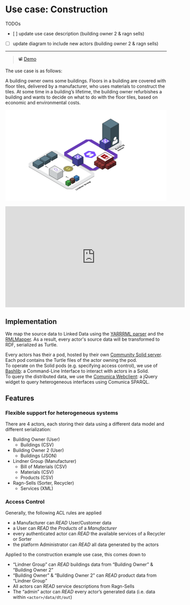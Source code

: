 # Use case: Construction

TODOs

- [ ] update use case description (building owner 2 & ragn sells)
- [ ] update diagram to include new actors (building owner 2 & ragn sells)

---

> 📽️ [Demo][screencast-d4_2]

The use case is as follows:

A building owner owns some buildings.
Floors in a building are covered with floor tiles, delivered by a manufacturer,
who uses materials to construct the tiles.
At some time in a building’s lifetime, the building owner refurbishes a building
and wants to decide on what to do with the floor tiles, based on economic and
environmental costs.

![Construction use case](img/construction-use-case.png)

<iframe width="560" height="315" src="https://www.youtube.com/embed/xMYpdIqsxZo" title="YouTube video player" frameborder="0" allow="accelerometer; autoplay; clipboard-write; encrypted-media; gyroscope; picture-in-picture; web-share" allowfullscreen></iframe>

## Implementation

We map the source data to Linked Data using the [YARRRML parser][yarrrml-parser]
and the [RMLMapper][rmlmapper].
As a result, every actor's source data will be transformed to RDF, serialized as Turtle.

Every actors has their a pod, hosted by their own [Community Solid server][css].
Each pod contains the Turtle files of the actor owning the pod.</br>
To operate on the Solid pods (e.g. specifying access control),
we use of [Bashlib][bashlib]: a Command-Line Interface to interact with actors in a Solid.</br>
To query the distributed data, we use the [Comunica Webclient][comunica-webclient]:
a jQuery widget to query heterogeneous interfaces using Comunica SPARQL.

## Features

### Flexible support for heterogeneous systems

There are 4 actors,
each storing their data using a different data model and different serialization:

- Building Owner (User)
  - Buildings (CSV)
- Building Owner 2 (User)
  - Buildings (JSON)
- Lindner Group (Manufacturer)
  - Bill of Materials (CSV)
  - Materials (CSV)
  - Products (CSV)
- Ragn-Sells (Sorter, Recycler)
  - Services (XML)

### Access Control

Generally, the following ACL rules are applied

- a Manufacturer can *READ* User/Customer data
- a User can *READ* the *Products* of a *Manufacturer*
- every authenticated actor can *READ* the available services of a Recycler or Sorter
- the platform Administrator can *READ* all data generated by the actors

Applied to the construction example use case, this comes down to

- “Lindner Group” can *READ* buildings data from “Building Owner” & “Building Owner 2”
- “Building Owner” & “Building Owner 2” can *READ* product data from “Lindner Group”
- All actors can *READ* service descriptions from Ragn-Sells
- The “admin” actor can *READ* every actor’s generated data (i.e. data within `<actor>/data/dt/out`)

<!-- Refs -->
[comunica-webclient]: https://github.com/comunica/jQuery-Widget.js
[css]: https://github.com/CommunitySolidServer/CommunitySolidServer
[bashlib]: https://github.com/SolidLabResearch/Bashlib
[rmlmapper]: https://github.com/RMLio/rmlmapper-java
[yarrrml-parser]: https://github.com/RMLio/yarrrml-parser/tree/development/lib
[screencast-d4_2]: https://youtu.be/xMYpdIqsxZo